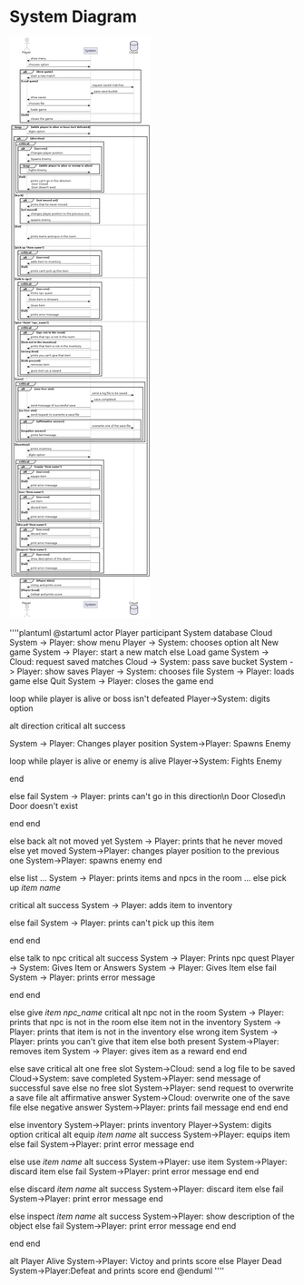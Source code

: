 # System Diagram

![System Diagram](img/SystemDiagram.png)

''''plantuml
@startuml
actor Player
participant System
database Cloud
System -> Player: show menu
Player -> System: chooses option
alt New game
  System -> Player: start a new match
else Load game
  System -> Cloud: request saved matches
  Cloud -> System: pass save bucket
  System -> Player: show saves
  Player -> System: chooses file
  System -> Player: loads game
else Quit
  System -> Player: closes the game
end

loop while player is alive or boss isn't defeated
Player->System: digits option


alt direction
critical
alt success

System -> Player: Changes player position
System->Player: Spawns Enemy

loop while player is alive or enemy is alive
Player->System: Fights Enemy

end

else fail
System -> Player: prints can't go in this direction\n Door Closed\n Door doesn't exist

end
end 

else back
alt not moved yet
System -> Player: prints that he never moved
else yet moved
System->Player: changes player position to the previous one
System->Player: spawns enemy
end

else list
...
System -> Player: prints items and npcs in the room
...
else pick up *item name*

critical
alt success
System -> Player: adds item to inventory

else fail
System -> Player: prints can't pick up this item

end
end


else talk to npc
critical
alt success
System -> Player: Prints npc quest
Player -> System: Gives Item or Answers
System -> Player: Gives Item
else fail
System -> Player: prints error message

end
end

else give *item* *npc_name*
critical
alt npc not in the room
System -> Player: prints that npc is not in the room
else item not in the inventory
System -> Player: prints that item is not in the inventory
else wrong item
System -> Player: prints you can't give that item
else both present
System->Player: removes item
System -> Player: gives item as a reward
end
end

else save
critical
alt one free slot 
System->Cloud: send a log file to be saved
Cloud->System: save completed
System->Player: send message of successful save
else no free slot
System->Player: send request to overwrite a save file
alt affirmative answer
System->Cloud: overwrite one of the save file
else negative answer
System->Player: prints fail message
end
end
end

else inventory
System->Player: prints inventory
Player->System: digits option
critical
alt equip *item name*
alt success
System->Player: equips item
else fail
System->Player: print error message
end

else use *item name*
alt success
System->Player: use item
System->Player: discard item
else fail
System->Player: print error message
end
end


else discard *item name*
alt success
System->Player: discard item
else fail
System->Player: print error message
end

else inspect *item name*
alt success
System->Player: show description of the object
else fail
System->Player: print error message
end
end


end
end

alt Player Alive
System->Player: Victoy and prints score
else Player Dead
System->Player:Defeat and prints score
end
@enduml
''''
